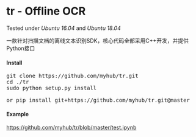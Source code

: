 # tr - Offline OCR
Tested under *Ubuntu 16.04* and *Ubuntu 18.04*

一款针对扫描文档的离线文本识别SDK，核心代码全部采用C++开发，并提供Python接口
 
#### Install
<pre>git clone https://github.com/myhub/tr.git
cd ./tr
sudo python setup.py install

or pip install git+https://github.com/myhub/tr.git@master
</pre>

#### Example
https://github.com/myhub/tr/blob/master/test.ipynb

